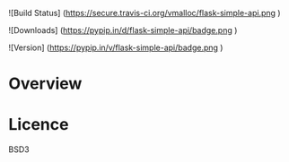
![Build Status] (https://secure.travis-ci.org/vmalloc/flask-simple-api.png )


![Downloads] (https://pypip.in/d/flask-simple-api/badge.png )

![Version] (https://pypip.in/v/flask-simple-api/badge.png )

Overview
========


Licence
=======

BSD3


